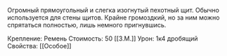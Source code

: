 Огромный прямоугольный и слегка изогнутый пехотный щит. Обычно используется для стены щитов. Крайне громоздкий, но за ним можно спрятаться полностью, лишь немного пригнувшись.


Крепление: Ремень
Стоимость: 50 [[З.М.]]
Урон: 1к4 дробящий
Свойства: [[Особое]]